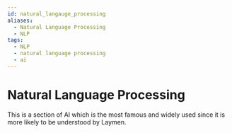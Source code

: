 ```yaml
---
id: natural_langauge_processing
aliases:
  - Natural Language Processing
  - NLP
tags:
  - NLP
  - natural language processing
  - ai
---
```


# Natural Language Processing

This is a section of AI which is the most famous and widely used since it is more likely to be understood by Laymen.
